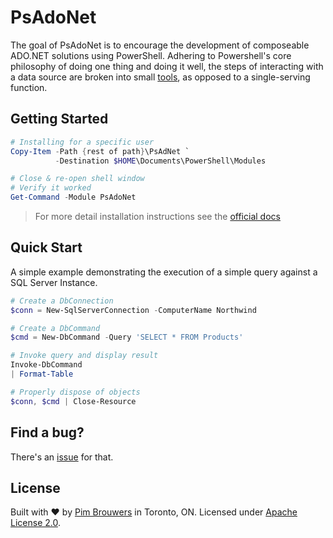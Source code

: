# PsAdoNet

The goal of PsAdoNet is to encourage the development of composeable ADO.NET solutions using PowerShell. Adhering to Powershell's core philosophy of doing one thing and doing it well, the steps of interacting with a data source are broken into small [tools](https://donjones.com/PowerShell/), as opposed to a single-serving function.

## Getting Started

```powershell
# Installing for a specific user
Copy-Item -Path {rest of path}\PsAdNet `
          -Destination $HOME\Documents\PowerShell\Modules

# Close & re-open shell window
# Verify it worked
Get-Command -Module PsAdoNet
```

> For more detail installation instructions see the [official docs](https://docs.microsoft.com/en-us/powershell/module/microsoft.powershell.core/about/about_modules?view=powershell-7.1#how-to-install-a-module)

## Quick Start

A simple example demonstrating the execution of a simple query against a SQL Server Instance.

```powershell
# Create a DbConnection
$conn = New-SqlServerConnection -ComputerName Northwind

# Create a DbCommand
$cmd = New-DbCommand -Query 'SELECT * FROM Products' 

# Invoke query and display result
Invoke-DbCommand 
| Format-Table

# Properly dispose of objects
$conn, $cmd | Close-Resource
```

## Find a bug?

There's an [issue](https://github.com/pimbrouwers/PsAdoNet/issues) for that.

## License

Built with ♥ by [Pim Brouwers](https://github.com/pimbrouwers) in Toronto, ON. Licensed under [Apache License 2.0](https://github.com/pimbrouwers/PsAdoNet/blob/master/LICENSE).